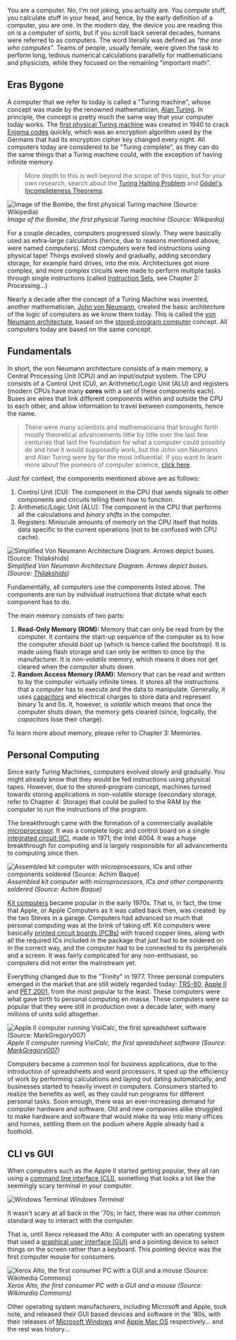 You are a computer. No, I'm not joking, you actually are. You compute stuff, you calculate stuff in your head, and hence, by the early definition of a computer, you are one. In the modern day, the device you are reading this on is a computer of sorts, but if you scroll back several decades, humans were referred to as computers. The word literally was defined as *"the one who computes"*. Teams of people, usually female, were given the task to perform long, tedious numerical calculations parallelly for mathematicians and physicists, while they focused on the remaining "important math".

## Eras Bygone
A computer that we refer to today is called a "Turing machine", whose concept was made by the renowned mathematician, [Alan Turing](https://en.wikipedia.org/wiki/Alan_Turing). In principle, the concept is pretty much the same way that your computer today works. The [first physical Turing machine](https://en.wikipedia.org/wiki/Bombe) was created in 1940 to crack [Enigma codes](https://en.wikipedia.org/wiki/Enigma_machine) quickly, which was an encryption algorithm used by the Germans that had its encryption cipher key changed every night. All computers today are considered to be "Turing complete", as they can do the same things that a Turing machine could, with the exception of having infinite memory. 

> <tip>More depth to this is well beyond the scope of this topic, but for your own research, search about the [Turing Halting Problem](https://en.wikipedia.org/wiki/Halting_problem) and [Gödel's Incompleteness Theorems](https://en.wikipedia.org/wiki/G%C3%B6del%27s_incompleteness_theorems).</tip>

![Image of the Bombe, the first physical Turing machine (Source: Wikipedia)](../assets/images/content/bombe_machine.jpg)
*Image of the Bombe, the first physical Turing machine (Source: Wikipedia)*

For a couple decades, computers progressed slowly. They were basically used as extra-large calculators (hence, due to reasons mentioned above, were named computers). Most computers were fed instructions using physical tape! Things evolved slowly and gradually, adding secondary storage, for example hard drives, into the mix. Architectures got more complex, and more complex circuits were made to perform multiple tasks through single instructions (called [Instruction Sets](https://en.wikipedia.org/wiki/Instruction_set_architecture), see Chapter 2: Processing...)

Nearly a decade after the concept of a Turing Machine was invented, another mathematician, [John von Neumann](https://en.wikipedia.org/wiki/John_von_Neumann), created the basic architecture of the logic of computers as we know them today. This is called the [von Neumann architecture](https://en.wikipedia.org/wiki/Von_Neumann_architecture), based on the [stored-program computer](https://en.wikipedia.org/wiki/Stored-program_computer) concept. All computers today are based on the same concept.

## Fundamentals

In short, the von Neumann architecture consists of a main memory, a Central Processing Unit (CPU) and an input/output system. The CPU consists of a Control Unit (CU), an Arithmetic/Logic Unit (ALU) and registers (modern CPUs have many **cores** with a set of these components each). Buses are wires that link different components within and outside the CPU to each other, and allow information to travel between components, hence the name.

> <dyk> There were many scientists and mathematicians that brought forth mostly theoretical advancements little by little over the last few centuries that laid the foundation for what a computer could possibly do and how it would supposedly work, but the John von Neumann and Alan Turing were by far the most influential. If you want to learn more about the pioneers of computer science, [click here](https://en.wikipedia.org/wiki/List_of_pioneers_in_computer_science).</dyk>

Just for context, the components mentioned above are as follows:

1. Control Unit (CU): The component in the CPU that sends signals to other components and circuits telling them how to function.
2. Arithmetic/Logic Unit (ALU): The component in the CPU that performs all the calculations and *binary shifts* in the computer.
3. Registers: Miniscule amounts of memory on the CPU itself that holds data specific to the current operations (not to be confused with CPU cache).

![Simplified Von Neumann Architecture Diagram. Arrows depict buses. (Source: Thilakshids)](../assets/images/content/von_neumann_architecture.png)
*Simplified Von Neumann Architecture Diagram. Arrows depict buses. (Source: [Thilakshids](https://thilakshids.medium.com/))*

Fundamentally, all computers use the components listed above. The components are run by individual instructions that dictate what each component has to do.

The main memory consists of two parts:

1. **Read-Only Memory (ROM):** Memory that can only be read from by the computer. It contains the start-up sequence of the computer as to how the computer should *boot* up (which is hence called the *bootstrap*). It is made using flash storage and can only be written to once by the manufacturer. It is *non-volatile* memory, which means it does not get cleared when the computer shuts down.
2. **Random Access Memory (RAM):** Memory that can be read and written to by the computer virtually infinite times. It stores all the instructions that a computer has to execute and the data to manipulate. Generally, it uses [capacitors](https://en.wikipedia.org/wiki/Capacitor) and electrical charges to store data and represent binary 1s and 0s. It, however, is *volatile* which means that once the computer shuts down, the memory gets cleared (since, logically, the *capacitors* lose their charge).

To learn more about memory, please refer to Chapter 3: Memories.

## Personal Computing
Since early Turing Machines, computers evolved slowly and gradually. You might already know that they would be fed instructions using physical tapes. However, due to the stored-program concept, machines turned towards storing applications in non-volatile storage (secondary storage, refer to Chapter 4: Storage) that could be pulled to the RAM by the computer to run the instructions of the program.

The breakthrough came with the formation of a commercially available [microprocessor](https://en.wikipedia.org/wiki/Microprocessor). It was a complete logic and control board on a single [integrated circuit (IC)](https://en.wikipedia.org/wiki/Integrated_circuit), made in 1971; the Intel 4004. It was a huge breakthrough for computing and is largely responsible for all advancements to computing since then.

![Assembled kit computer with microprocessors, ICs and other components soldered (Source: Achim Baque)](../assets/images/content/kit_computer.jpg)
*Assembled kit computer with microprocessors, ICs and other components soldered (Source: Achim Baque)*

[Kit computers](https://en.wikipedia.org/wiki/History_of_personal_computers) became popular in the early 1970s. That is, in fact, the time that Apple, or Apple Computers as it was called back then, was created: by the two Steves in a garage. Computers had advanced so much that personal computing was at the brink of taking off. Kit computers were basically [printed circuit boards (PCBs)](https://en.wikipedia.org/wiki/Printed_circuit_board) with traced copper lines, along with all the required ICs included in the package that just had to be soldered on in the correct way, and the computer had to be connected to its peripherals and a screen. It was fairly complicated for any non-enthusiast, so computers did not enter the mainstream yet.

Everything changed due to the "Trinity" in 1977. Three personal computers emerged in the market that are still widely regarded today: [TRS-80](https://en.wikipedia.org/wiki/TRS-80), [Apple II](https://en.wikipedia.org/wiki/Apple_II_%281977_computer%29) and [PET 2001](https://en.wikipedia.org/wiki/PET_2001), from the most popular to the least. These computers were what gave birth to personal computing en masse. These computers were so popular that they were still in production over a decade later, with many millions of units sold altogether.

![Apple II computer running VisiCalc, the first spreadsheet software (Source: MarkGregory007)](../assets/images/content/apple_ii_visicalc.jpg)
*Apple II computer running VisiCalc, the first spreadsheet software (Source: [MarkGregory007](https://www.flickr.com/photos/markgregory/))*

Computers became a common tool for business applications, due to the introduction of spreadsheets and word processors. It sped up the efficiency of work by performing calculations and laying out dating automatically, and businesses started to heavily invest in computers. Consumers started to realize the benefits as well, as they could run programs for different personal tasks. Soon enough, there was an ever-increasing demand for computer hardware and software. Old and new companies alike struggled to make hardware and software that would make its way into many offices and homes, settling them on the podium where Apple already had a foothold.

## CLI vs GUI
When computers such as the Apple II started getting popular, they all ran using a [command line interface (CLI)](https://en.wikipedia.org/wiki/Command-line_interface), something that looks a lot like the seemingly scary terminal in your computer.

![Windows Terminal](../assets/images/content/terminal.png)
*Windows Terminal*

It wasn't scary at all back in the '70s; in fact, there was no other common standard way to interact with the computer.

That is, until Xerox released the Alto: A computer with an operating system that used a [graphical user interface (GUI)](https://en.wikipedia.org/wiki/Graphical_user_interface) and a pointing device to select things on the screen rather than a keyboard. This pointing device was the first computer mouse for consumers.

![Xerox Alto, the first consumer PC with a GUI and a mouse (Source: Wikimedia Commons)](../assets/images/content/xerox_alto.jpg)
*Xerox Alto, the first consumer PC with a GUI and a mouse (Source: Wikimedia Commons)*

Other operating system manufacturers, including Microsoft and Apple, took note, and released their GUI based devices and software in the '80s, with their releases of [Microsoft Windows](https://en.wikipedia.org/wiki/Microsoft_Windows) and [Apple Mac OS](https://en.wikipedia.org/wiki/Classic_Mac_OS) respectively... and the rest was history...